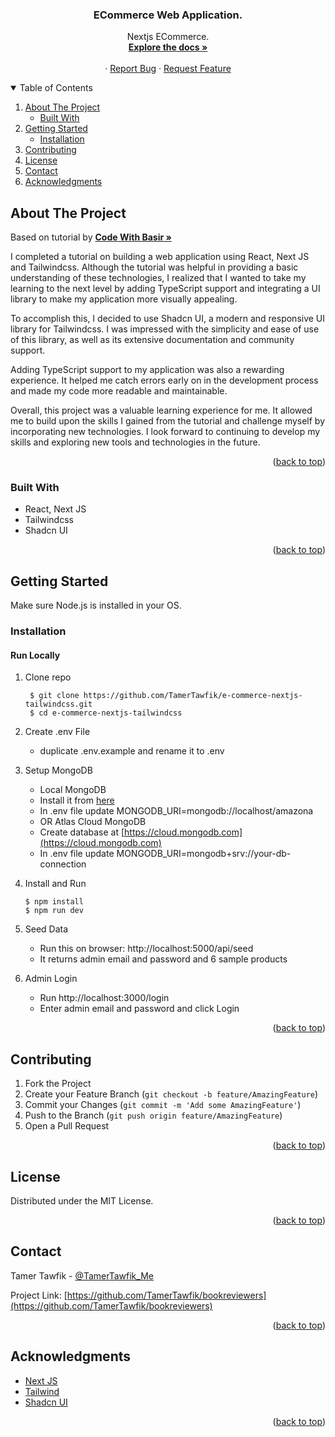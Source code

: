 <div align="center">

  <h3 align="center">ECommerce Web Application.</h3>

  <p align="center">
    Nextjs ECommerce.
    <br />
    <a href="https://github.com/TamerTawfik/e-commerce-nextjs-tailwindcss"><strong>Explore the docs »</strong></a>
    <br />
    <br />
    ·
    <a href="https://github.com/TamerTawfik/e-commerce-nextjs-tailwindcss/issues">Report Bug</a>
    ·
    <a href="https://github.com/TamerTawfik/e-commerce-nextjs-tailwindcss/issues">Request Feature</a>
  </p>
</div>



<!-- TABLE OF CONTENTS -->
<details open>
  <summary>Table of Contents</summary>
  <ol>
    <li>
      <a href="#about-the-project">About The Project</a>
      <ul>
        <li><a href="#built-with">Built With</a></li>
      </ul>
    </li>
    <li>
      <a href="#getting-started">Getting Started</a>
      <ul>
        <li><a href="#installation">Installation</a></li>
      </ul>
    </li>
    <li><a href="#contributing">Contributing</a></li>
    <li><a href="#license">License</a></li>
    <li><a href="#contact">Contact</a></li>
    <li><a href="#acknowledgments">Acknowledgments</a></li>
  </ol>
</details>



<!-- ABOUT THE PROJECT -->
## About The Project


Based on tutorial by <a href="https://www.youtube.com/@CodingwithBasir"><strong>Code With Basir »</strong></a>

I completed a tutorial on building a web application using React, Next JS and Tailwindcss. Although the tutorial was helpful in providing a basic understanding of these technologies, I realized that I wanted to take my learning to the next level by adding TypeScript support and integrating a UI library to make my application more visually appealing.

To accomplish this, I decided to use Shadcn UI, a modern and responsive UI library for Tailwindcss. I was impressed with the simplicity and ease of use of this library, as well as its extensive documentation and community support.

Adding TypeScript support to my application was also a rewarding experience. It helped me catch errors early on in the development process and made my code more readable and maintainable.

Overall, this project was a valuable learning experience for me. It allowed me to build upon the skills I gained from the tutorial and challenge myself by incorporating new technologies. I look forward to continuing to develop my skills and exploring new tools and technologies in the future.

<p align="right">(<a href="#readme-top">back to top</a>)</p>



### Built With



* React, Next JS
* Tailwindcss
* Shadcn UI


<p align="right">(<a href="#readme-top">back to top</a>)</p>



<!-- GETTING STARTED -->
## Getting Started

Make sure Node.js is installed in your OS.


### Installation

#### Run Locally

1. Clone repo

   ```shell
    $ git clone https://github.com/TamerTawfik/e-commerce-nextjs-tailwindcss.git
    $ cd e-commerce-nextjs-tailwindcss
   ```

2. Create .env File

   - duplicate .env.example and rename it to .env

3. Setup MongoDB

   - Local MongoDB
   - Install it from [here](https://www.mongodb.com/try/download/community)
   - In .env file update MONGODB_URI=mongodb://localhost/amazona
   - OR Atlas Cloud MongoDB
   - Create database at [https://cloud.mongodb.com](https://cloud.mongodb.com)
   - In .env file update MONGODB_URI=mongodb+srv://your-db-connection

4. Install and Run

   ```
   $ npm install
   $ npm run dev
   ```

5. Seed Data

   - Run this on browser: http://localhost:5000/api/seed
   - It returns admin email and password and 6 sample products

6. Admin Login

   - Run http://localhost:3000/login
   - Enter admin email and password and click Login



<p align="right">(<a href="#readme-top">back to top</a>)</p>



<!-- CONTRIBUTING -->
## Contributing


1. Fork the Project
2. Create your Feature Branch (`git checkout -b feature/AmazingFeature`)
3. Commit your Changes (`git commit -m 'Add some AmazingFeature'`)
4. Push to the Branch (`git push origin feature/AmazingFeature`)
5. Open a Pull Request

<p align="right">(<a href="#readme-top">back to top</a>)</p>



<!-- LICENSE -->
## License

Distributed under the MIT License.

<p align="right">(<a href="#readme-top">back to top</a>)</p>



<!-- CONTACT -->
## Contact

Tamer Tawfik - [@TamerTawfik_Me](https://twitter.com/TamerTawfik_Me) 

Project Link: [https://github.com/TamerTawfik/bookreviewers](https://github.com/TamerTawfik/bookreviewers)

<p align="right">(<a href="#readme-top">back to top</a>)</p>



<!-- ACKNOWLEDGMENTS -->
## Acknowledgments


* [Next JS](https://nextjs.org/)
* [Tailwind](https://tailwindcss.com/)
* [Shadcn UI](https://ui.shadcn.com/)

<p align="right">(<a href="#readme-top">back to top</a>)</p>

